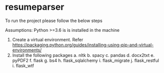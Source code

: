 # resumeparser
To run the project please follow the below steps

Assumptions:
Python >=3.6 is is installed in the machine

1. Create a virtual environment. Refer https://packaging.python.org/guides/installing-using-pip-and-virtual-environments/
2. Install the following packages 
  a. nltk
  b. spacy
  c. pandas
  d. docx2txt
  e. pyPDF2
  f. flask
  g. bs4
  h. flask_sqlalchemy
  i. flask_migrate
  j. flask_restful
  i. flask_wtf
